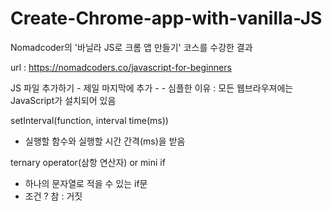 # Create-Chrome-app-with-vanilla-JS

Nomadcoder의 '바닐라 JS로 크롬 앱 만들기' 코스를 수강한 결과

url : https://nomadcoders.co/javascript-for-beginners


JS 파일 추가하기
    - 제일 마지막에 추가
    - <script src="자바스크립트 파일"></script>
    - 심플한 이유 : 모든 웹브라우져에는 JavaScript가 설치되어 있음



setInterval(function, interval time(ms))
 - 실행할 함수와 실행할 시간 간격(ms)을 받음




ternary operator(삼항 연산자) or mini if
 - 하나의 문자열로 적을 수 있는 if문
 - 조건 ? 참 : 거짓